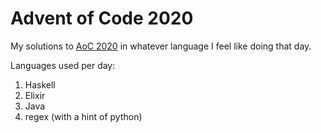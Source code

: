# Advent of Code 2020
My solutions to [AoC 2020](https://adventofcode.com/2020) in whatever language I feel like doing that day.

Languages used per day:
1. Haskell
2. Elixir
3. Java
4. regex (with a hint of python)